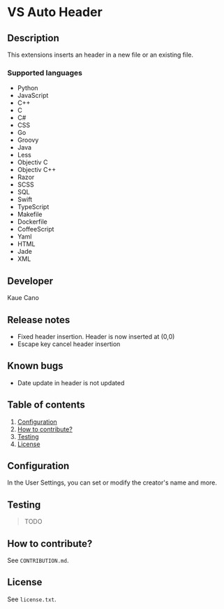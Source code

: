 # VS Auto Header
## Description
This extensions inserts an header in a new file or an existing file.

### Supported languages
- Python
- JavaScript
- C++
- C
- C#
- CSS
- Go
- Groovy
- Java
- Less
- Objectiv C
- Objectiv C++
- Razor
- SCSS
- SQL
- Swift
- TypeScript
- Makefile
- Dockerfile
- CoffeeScript
- Yaml
- HTML
- Jade
- XML

## Developer
Kaue Cano

## Release notes
- Fixed header insertion. Header is now inserted at (0,0)
- Escape key cancel header insertion

## Known bugs
- Date update in header is not updated

## Table of contents
1. [Configuration](#configuration)
2. [How to contribute?](#how-to-contribute)
3. [Testing](#testing)
4. [License](#license)

## Configuration
In the User Settings, you can set or modify the creator's name and more.

## Testing
> TODO

## How to contribute?
See `CONTRIBUTION.md`.

## License
See `license.txt`.
